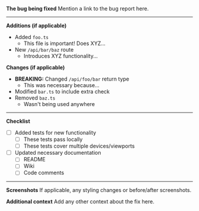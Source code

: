 **The bug being fixed**
Mention a link to the bug report here.

___

**Additions (if applicable)**
- Added `foo.ts`
  - This file is important!  Does XYZ...
- New `/api/bar/baz` route
  - Introduces XYZ functionality...

**Changes (if applicable)**
- **BREAKING:** Changed `/api/foo/bar` return type
  - This was necessary because...
- Modified `bar.ts` to include extra check
- Removed `baz.ts`
  - Wasn't being used anywhere

___

**Checklist**
- [ ] Added tests for new functionality
  - [ ] These tests pass locally
  - [ ] These tests cover multiple devices/viewports
- [ ] Updated necessary documentation
  - [ ] README
  - [ ] Wiki
  - [ ] Code comments

___

**Screenshots**
If applicable, any styling changes or before/after screenshots.

**Additional context**
Add any other context about the fix here.
